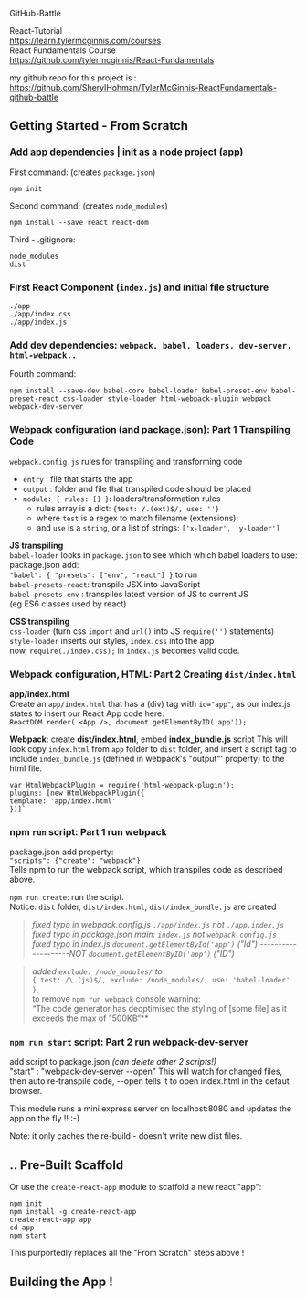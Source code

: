 GitHub-Battle  

React-Tutorial  
https://learn.tylermcginnis.com/courses  
React Fundamentals Course  
https://github.com/tylermcginnis/React-Fundamentals  

my github repo for this project is :  
https://github.com/SherylHohman/TylerMcGinnis-ReactFundamentals-github-battle  

## Getting Started - From Scratch    

### Add app dependencies | init as a node project (app)   
First command: (creates `package.json`)    

    npm init

Second command: (creates `node_modules`)    

    npm install --save react react-dom

Third - .gitignore: 

    node_modules
    dist  

### First React Component (`index.js`) and initial file structure  

    ./app
    ./app/index.css
    ./app/index.js

### Add dev dependencies: `webpack, babel, loaders, dev-server, html-webpack..`      
Fourth command:      

    npm install --save-dev babel-core babel-loader babel-preset-env babel-preset-react css-loader style-loader html-webpack-plugin webpack webpack-dev-server  

### Webpack configuration (and package.json): **Part 1 Transpiling Code**  
`webpack.config.js`  rules for transpiling and transforming code   
  - `entry`  : file that starts the app  
  - `output` : folder and file that transpiled code should be placed  
  - `module: { rules: [] }`: loaders/transformation rules  
    - rules array is a dict: `{test: /.(ext)$/, use: ''}`
    - where `test` is a regex to match filename (extensions):  
    - and   `use` is a `string`, or a list of strings: `['x-loader', 'y-loader']`
    
**JS transpiling**  
`babel-loader` looks in `package.json` to see which which babel loaders to use:    
package.json add:  
`"babel": { "presets": ["env", "react"] }` to run  
`babel-presets-react`: transpile JSX into JavaScript    
`babel-presets-env`  : transpiles latest version of JS to current JS    
  (eg ES6 classes used by react)   
 
**CSS transpiling**  
`css-loader` (turn css `import` and `url()` into JS `require('')` statements)  
`style-loader` inserts our styles, `index.css` into the app    
now, `require(./index.css);` in  `index.js` becomes valid code.  

### Webpack configuration, HTML: **Part 2 Creating `dist/index.html`**  
**app/index.html**  
Create an `app/index.html` that has a (div) tag with `id="app"`, as our
index.js states to insert our React App code here:  
`ReactDOM.render( <App />, document.getElementByID('app'));`

**Webpack**: create **dist/index.html**, embed **index_bundle.js** script 
This will look copy `index.html` from `app` folder to `dist` folder, and
insert a script tag to include `index_bundle.js` (defined in webpack's "output"' property) to the html file.

    var HtmlWebpackPlugin = require('html-webpack-plugin');
    plugins: [new HtmlWebpackPlugin({
    template: 'app/index.html'
    })]`

### npm  `run` script: Part 1 run webpack  
package.json add property:  
`"scripts": {"create": "webpack"}`   
Tells npm to run the webpack script, which transpiles code as described above.  

`npm run create`: run the script.   
Notice: `dist` folder, `dist/index.html`, `dist/index_bundle.js` are created  

>*fixed typo in webpack.config.js `./app/index.js` not `./app.index.js`*  
>*fixed typo in package.json main: `index.js` not `webpack.config.js`*  
>*fixed typo in index.js `document.getElementById('app')`   ("Id")
>--------------------NOT `document.getElementByID('app')`   ("ID")*    

>*added `exclude: /node_modules/` to*  
      `{ test: /\.(js)$/, exclude: /node_modules/, use: 'babel-loader' }`,  
to remove `npm run webpack` console warning:  
“The code generator has deoptimised the styling of [some file] as it exceeds the max of ”500KB“**  

### `npm run start` script: Part 2 run webpack-dev-server  
add script to package.json *(can delete other 2 scripts!)*  
    "start" : "webpack-dev-server --open"
This will watch for changed files, then auto re-transpile code,
--open tells it to open index.html in the defaut browser.

This module runs a mini express server on localhost:8080
and updates the app on the fly !! :-)  

Note: it only caches the re-build - doesn't write new dist files.  


## .. Pre-Built Scaffold  
Or use the `create-react-app` module to scaffold a new react "app":   

    npm init
    npm install -g create-react-app
    create-react-app app
    cd app
    npm start  
This purportedly replaces all the "From Scratch" steps above !  

## Building the App !  



